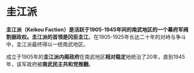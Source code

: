 # 圭江派

**圭江派（Keikou Faction）**是活跃于1905-1945年间的南武地区的一个幕府军阀割据政权。圭江派的首领是**冈臣圭江**。在1905-1925年长达二十年的对峙与争斗中，圭江派最终得以一统南武地区。

成立于1905年的**圭江派内阁政府**在南武地区**相对稳定**地统治了20年，直到1945年，该军政府被**南武民主共和党推翻**。